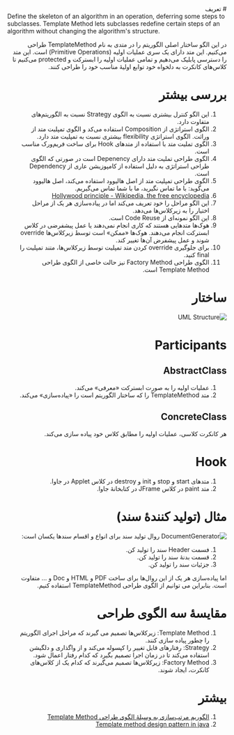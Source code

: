 <div dir="rtl">
# تعریف
<div dir="ltr">
Define the skeleton of an algorithm in an operation, deferring some steps to subclasses. Template Method lets subclasses redefine certain steps of an algorithm without changing the algorithm's structure.
<div dir="rtl">

در این الگو ساختار اصلی الگوریتم را در متدی به نام TemplateMethod طراحی می‌کنیم. این متد دارای یک سری عملیات اولیه (Primitive Operations) است. این متد را دسترسی پابلیک می‌دهیم و تمامی عملیات اولیه را ابسترکت و protected می‌کنیم تا کلاس‌های کانکرت به دلخواه خود توابع اولیهٔ مناسب خود را طراحی کنند.

# بررسی بیشتر
1. این الگو کنترل بیشتری نسبت به الگوی Strategy نسبت به الگوریتم‌های متفاوت دارد.
2. الگوی استراتژی از Composition استفاده می‌کد و الگوی تمپلیت متد از وراثت. الگوی استراتژی flexibility بیشتری نسبت به تمپلیت متد دارد.
3. الگوی تملیت متد با استفاده از متدهای Hook برای ساخت فریم‌ورک مناسب است.
4. الگوی طراحی تملیت متد دارای Depenency است در صورتی که الگوی طراحی استراتژی به دلیل استفاده از کامپوزیشن عاری از Dependency است.
5. الگوی طراحی تمپلیت متد از اصل هالیوود استفاده می‌کند، اصل هالیوود می‌گوید: با ما تماس نگیرید، ما با شما تماس می‌گیریم.
6. [Hollywood principle - Wikipedia, the free encyclopedia](http://en.wikipedia.org/wiki/Hollywood_principle)
7. این الگو مراحل را خود تعریف می‌کند اما در پیاده‌سازی هر یک از مراحل اختیار را به زیرکلاس‌ها می‌دهد.
8. این الگو نمونه‌ای از Code Reuse است.
9. هوک‌ها متدهایی هستند که کاری انجام نمی‌دهند یا عمل پیشفرضی در کلاس ابسترکت انجام می‌دهند. هوک‌ها «ممکن» است توسط زیرکلاس‌ها override شوند و عمل پیشفرض آن‌ها تغییر کند.
10. برای جلوگیری override کردن متد تمپلیت توسط زیرکلاس‌ها، متند تمپلیت را final کنید.
11. الگوی طراحی Factory Method نیز حالت خاصی از الگوی طراحی Template Method است.

# ساختار
![UML Structure](http://yuml.me/77419b3e)

# Participants
## AbstractClass 
1. عملیات اولیه را به صورت ابسترکت «معرفی» می‌کند.
2. متد TemplateMethod را که ساختار الگوریتم است را «پیاده‌سازی» می‌کند.
 
## ConcreteClass
هر کانکرت کلاسی، عملیات اولیه را مطابق کلاس خود پیاده سازی می‌کند.

# Hook
1. متدهای start و stop و init و destroy در کلاس Applet در جاوا.
2. متد paint در کلاس JFrame در کتابخانهٔ جاوا.

# مثال (تولید کنندهٔ سند)
![DocumentGenerator](http://yuml.me/40441c19)
روال تولید سند برای انواع و اقسام سندها یکسان است:

1. فسمت Header سند را تولید کن.
2. قسمت بدنهٔ سند را تولید کن.
3. جزئیات سند را تولید کن.

اما پیاده‌سازی هر یک از این روال‌ها برای ساخت PDF و HTML و Doc و ... متفاوت است. بنابراین می توانیم از الگوی طراحی TemplateMethod استفاده کنیم.

# مقایسهٔ سه الگوی طراحی
1. Template Method: زیرکلاس‌ها تصمیم می گیرند که مراحل اجرای الگوریتم را چطور پیاده سازی کنند.
2. Strategy: رفتارهای قابل تغییر را کپسوله می‌کند و از واگذاری و دلگیشن استفاده می‌کند تا در زمان اجرا تصمیم بگیرد که کدام رفتار اعمال شود.
3. Factory Method: زیرکلاس‌ها تصمیم می‌گیرند که کدام یک از کلاس‌های کانکرت، ایجاد شوند.

# بیشتر
1. [الگوریم مرتب‌سازی به وسیلهٔ الگوی طراحی Template Method](http://sourcemaking.com/design_patterns/template_method/cpp/2) 
2. [Template method design pattern in java](http://javapostsforlearning.blogspot.com/2013/03/template-method-design-pattern-in-java.html)
